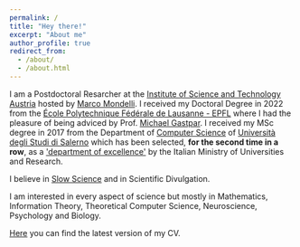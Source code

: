 ```yaml
---
permalink: /
title: "Hey there!"
excerpt: "About me"
author_profile: true
redirect_from: 
  - /about/
  - /about.html
---
```


I am a Postdoctoral Resarcher at the [Institute of Science and Technology Austria](https://ist.ac.at/en/home/) hosted by [Marco Mondelli](http://marcomondelli.com/). I received my Doctoral Degree in 2022 from the [École Polytechnique Fédérale de Lausanne - EPFL](https://www.epfl.ch/en/) where I had the pleasure of being adviced by Prof. [Michael Gastpar](https://people.epfl.ch/michael.gastpar/?lang=en). I received my MSc degree in 2017 from the Department of [Computer Science](https://www.di.unisa.it/en) of [Università degli Studi di Salerno](https://web.unisa.it/en/home) which has been selected, **for the second time in a row**, as a ['department of excellence'](https://www.di.unisa.it/unisa-rescue-page/dettaglio/id/1356/module/488/row/2532) by the Italian Ministry of Universities and Research.

I believe in [Slow Science](http://slow-science.org/) and in Scientific Divulgation. 

I am interested in every aspect of science but mostly in Mathematics, Information Theory, Theoretical Computer Science, Neuroscience, Psychology and Biology. 

[Here](/files/CV.pdf) you can find the latest version of my CV. 
